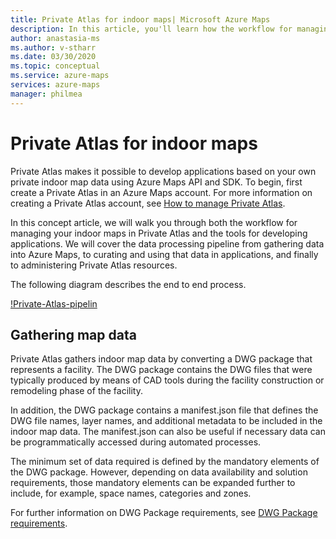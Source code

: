 ```yaml
---
title: Private Atlas for indoor maps| Microsoft Azure Maps 
description: In this article, you'll learn how the workflow for managing your Private Atlas indoor maps.
author: anastasia-ms
ms.author: v-stharr
ms.date: 03/30/2020
ms.topic: conceptual
ms.service: azure-maps
services: azure-maps
manager: philmea
---
```



# Private Atlas for indoor maps

Private Atlas makes it possible to develop applications based on your own private indoor map data using Azure Maps API and SDK. To begin, first create a Private Atlas in an Azure Maps account. For more information on creating a Private Atlas account, see [How to manage Private Atlas](how-to-manage-private-atlas.md).

In this concept article, we will walk you through both the workflow for managing your indoor maps in Private Atlas and the tools for developing applications. We will cover the data processing pipeline from gathering data into Azure Maps, to curating and using that data in applications, and finally to administering Private Atlas resources.

The following diagram describes the end to end process. 

[!Private-Atlas-pipelin]()

## Gathering map data

Private Atlas gathers indoor map data by converting a DWG package that represents a facility. The DWG package contains the DWG files that were typically produced by means of CAD tools during the facility construction or remodeling phase of the facility.

In addition, the DWG package contains a manifest.json file that defines the DWG file names, layer names, and additional metadata to be included in the indoor map data.  The manifest.json can also be useful if necessary data can be programmatically accessed during automated processes.

The minimum set of data required is defined by the mandatory elements of the DWG package. However, depending on data availability and solution requirements, those mandatory elements can be expanded further to include, for example, space names, categories and zones. 

For further information on DWG Package requirements, see [DWG Package requirements](dwg-requirements.md).

